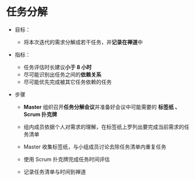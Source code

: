 # 任务分解

* 目标：

  * 将本次迭代的需求分解成若干任务，并**记录在禅道**中

* 指标：

  * 任务评估时长建议**小于 8 小时**
  * 尽可能识别出任务之间的**依赖关系**
  * 尽可能优先完成被其它任务依赖的任务

* 步骤

  * **Master** 组织召开**任务分解会议**并准备好会议中可能需要的 **标签纸 、Scrum 扑克牌**

  * 组内成员依据个人对需求的理解，在标签纸上罗列出要完成当前需求的任务清单

  * Master 收集标签纸，与小组成员讨论去除任务清单内重复任务

  * 使用 Scrum 扑克牌完成任务时间评估

  * 记录任务清单与时间到禅道



